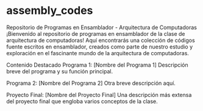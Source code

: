 # assembly_codes
Repositorio de Programas en Ensamblador - Arquitectura de Computadoras
¡Bienvenido al repositorio de programas en ensamblador de la clase de arquitectura de computadoras! Aquí encontrarás una colección de códigos fuente escritos en ensamblador, creados como parte de nuestro estudio y exploración en el fascinante mundo de la arquitectura de computadoras.

Contenido Destacado
Programa 1: [Nombre del Programa 1]
Descripción breve del programa y su función principal.

Programa 2: [Nombre del Programa 2]
Otra breve descripción aquí.

Proyecto Final: [Nombre del Proyecto Final]
Una descripción más extensa del proyecto final que engloba varios conceptos de la clase.
